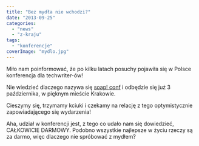 ```yaml
---
title: "Bez mydła nie wchodzi?"
date: "2013-09-25"
categories:
  - "news"
  - "z-kraju"
tags:
  - "konferencje"
coverImage: "mydlo.jpg"
---
```


Miło nam poinformować, że po kilku latach posuchy pojawiła się w Polsce konferencja dla techwriter-ów!

Nie wiedzieć dlaczego nazywa się [soap! conf](http://www.soapconf.com/) i odbędzie się już 3 października, w pięknym mieście Krakowie.

Cieszymy się, trzymamy kciuki i czekamy na relację z tego optymistycznie zapowiadającego się wydarzenia!

Aha, udział w konferencji jest, z tego co udało nam się dowiedzieć, CAŁKOWICIE DARMOWY. Podobno wszystkie najlepsze w życiu rzeczy są za darmo, więc dlaczego nie spróbować z mydłem?
